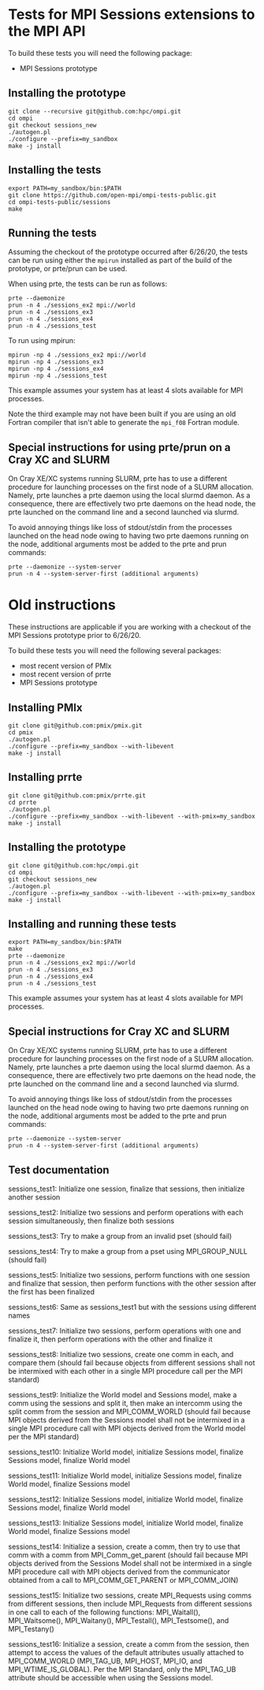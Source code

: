 # Tests for MPI Sessions extensions to the MPI API

To build these tests you will need the following package:

- MPI Sessions prototype

## Installing the prototype

```
git clone --recursive git@github.com:hpc/ompi.git
cd ompi
git checkout sessions_new
./autogen.pl
./configure --prefix=my_sandbox 
make -j install
```

## Installing the tests

```
export PATH=my_sandbox/bin:$PATH
git clone https://github.com/open-mpi/ompi-tests-public.git
cd ompi-tests-public/sessions
make
```

## Running the tests

Assuming the checkout of the prototype occurred after 6/26/20, the tests can
be run using either the ```mpirun``` installed as part of the build of the
prototype, or prte/prun can be used.

When using prte, the tests can be run as follows:

```
prte --daemonize
prun -n 4 ./sessions_ex2 mpi://world
prun -n 4 ./sessions_ex3
prun -n 4 ./sessions_ex4
prun -n 4 ./sessions_test
```

To run using mpirun:

```
mpirun -np 4 ./sessions_ex2 mpi://world
mpirun -np 4 ./sessions_ex3
mpirun -np 4 ./sessions_ex4
mpirun -np 4 ./sessions_test
```

This example assumes your system has at least 4 slots available for MPI processes.

Note the third example may not have been built if you are using an old Fortran compiler 
that isn't able to generate the ```mpi_f08``` Fortran module.

## Special instructions for using prte/prun on a Cray XC and SLURM

On Cray XE/XC systems running SLURM, prte has to use a different procedure for launching
processes on the first node of a SLURM allocation.  Namely, prte launches a prte daemon
using the local slurmd daemon.  As a consequence, there are effectively two prte daemons
on the head node, the prte launched on the command line and a second launched via slurmd.

To avoid annoying things like loss of stdout/stdin from the processes launched on the head
node owing to having two prte daemons running on the node, additional arguments most be added to the prte and prun commands:

```
prte --daemonize --system-server
prun -n 4 --system-server-first (additional arguments)
```


# Old instructions

These instructions are applicable if you are working with a checkout
of the MPI Sessions prototype prior to 6/26/20.

To build these tests you will need the following several packages:

- most recent version of PMIx
- most recent version of prrte
- MPI Sessions prototype

## Installing PMIx

```
git clone git@github.com:pmix/pmix.git
cd pmix
./autogen.pl
./configure --prefix=my_sandbox --with-libevent
make -j install
```

## Installing prrte

```
git clone git@github.com:pmix/prrte.git
cd prrte
./autogen.pl
./configure --prefix=my_sandbox --with-libevent --with-pmix=my_sandbox
make -j install
```

## Installing the prototype

```
git clone git@github.com:hpc/ompi.git
cd ompi
git checkout sessions_new
./autogen.pl
./configure --prefix=my_sandbox --with-libevent --with-pmix=my_sandbox
make -j install
```

## Installing and running these tests

```
export PATH=my_sandbox/bin:$PATH
make
prte --daemonize
prun -n 4 ./sessions_ex2 mpi://world
prun -n 4 ./sessions_ex3
prun -n 4 ./sessions_ex4
prun -n 4 ./sessions_test
```
This example assumes your system has at least 4 slots available for MPI processes.

## Special instructions for Cray XC and SLURM

On Cray XE/XC systems running SLURM, prte has to use a different procedure for launching
processes on the first node of a SLURM allocation.  Namely, prte launches a prte daemon
using the local slurmd daemon.  As a consequence, there are effectively two prte daemons
on the head node, the prte launched on the command line and a second launched via slurmd.

To avoid annoying things like loss of stdout/stdin from the processes launched on the head
node owing to having two prte daemons running on the node, additional arguments most be added to the prte and prun commands:

```
prte --daemonize --system-server
prun -n 4 --system-server-first (additional arguments)
```

## Test documentation

sessions_test1: Initialize one session, finalize that sessions, then initialize another session

sessions_test2: Initialize two sessions and perform operations with each session simultaneously, then finalize both sessions

sessions_test3: Try to make a group from an invalid pset (should fail)

sessions_test4: Try to make a group from a pset using MPI_GROUP_NULL (should fail)

sessions_test5: Initialize two sessions, perform functions with one session and finalize that session, then perform functions with the other session after the first has been finalized

sessions_test6: Same as sessions_test1 but with the sessions using different names

sessions_test7: Initialize two sessions, perform operations with one and finalize it, then perform operations with the other and finalize it

sessions_test8: Initialize two sessions, create one comm in each, and compare them (should fail because objects from different sessions shall not be intermixed with each other in a single MPI procedure call per the MPI standard)

sessions_test9: Initialize the World model and Sessions model, make a comm using the sessions and split it, then make an intercomm using the split comm from the session and MPI_COMM_WORLD (should fail because MPI objects derived from the Sessions model shall not be intermixed in a single MPI
procedure call with MPI objects derived from the World model per the MPI standard)

sessions_test10: Initialize World model, initialize Sessions model, finalize Sessions model, finalize World model

sessions_test11: Initialize World model, initialize Sessions model, finalize World model, finalize Sessions model

sessions_test12: Initialize Sessions model, initialize World model, finalize Sessions model, finalize World model

sessions_test13: Initialize Sessions model, initialize World model, finalize World model, finalize Sessions model

sessions_test14: Initialize a session, create a comm, then try to use that comm with a comm from MPI_Comm_get_parent (should fail because MPI objects derived from the Sessions Model shall not be intermixed in a single MPI procedure call with MPI objects derived from the communicator obtained from a call to MPI_COMM_GET_PARENT or MPI_COMM_JOIN)

sessions_test15: Initialize two sessions, create MPI_Requests using comms from different sessions, then include MPI_Requests from different sessions in one call to each of the following functions: MPI_Waitall(), MPI_Waitsome(), MPI_Waitany(), MPI_Testall(), MPI_Testsome(), and MPI_Testany()

sessions_test16: Initialize a session, create a comm from the session, then attempt to access the values of the default attributes usually attached to MPI_COMM_WORLD (MPI_TAG_UB, MPI_HOST, MPI_IO, and MPI_WTIME_IS_GLOBAL). Per the MPI Standard, only the MPI_TAG_UB attribute should be accessible when using the Sessions model.


